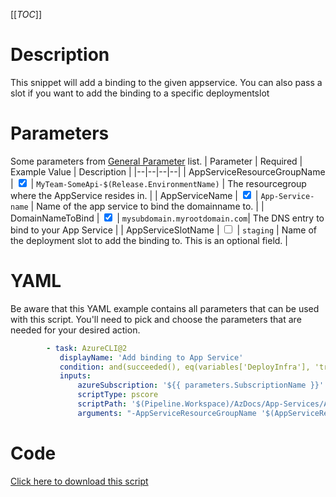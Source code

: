 [[_TOC_]]

# Description

This snippet will add a binding to the given appservice. You can also pass a slot if you want to add the binding to a specific deploymentslot

# Parameters

Some parameters from [General Parameter](/Azure/Azure-CLI-Snippets) list.
| Parameter | Required | Example Value | Description |
|--|--|--|--|
| AppServiceResourceGroupName | <input type="checkbox" checked> | `MyTeam-SomeApi-$(Release.EnvironmentName)` | The resourcegroup where the AppService resides in. |
| AppServiceName | <input type="checkbox" checked> | `App-Service-name` | Name of the app service to bind the domainname to. |
| DomainNameToBind | <input type="checkbox" checked> | `mysubdomain.myrootdomain.com`| The DNS entry to bind to your App Service |
| AppServiceSlotName | <input type="checkbox"> | `staging` | Name of the deployment slot to add the binding to. This is an optional field. |

# YAML

Be aware that this YAML example contains all parameters that can be used with this script. You'll need to pick and choose the parameters that are needed for your desired action.

```yaml
        - task: AzureCLI@2
           displayName: 'Add binding to App Service'
           condition: and(succeeded(), eq(variables['DeployInfra'], 'true'))
           inputs:
               azureSubscription: '${{ parameters.SubscriptionName }}'
               scriptType: pscore
               scriptPath: '$(Pipeline.Workspace)/AzDocs/App-Services/Add-Binding-To-App-Service.ps1'
               arguments: "-AppServiceResourceGroupName '$(AppServiceResourceGroupName)' -AppServiceName '$(AppServiceName)' -DomainNameToBind '$(DomainNameToBind)' -AppServiceSlotName '$(AppServiceSlotName)'"
```

# Code

[Click here to download this script](../../../../src/App-Services/Add-Binding-To-App-Service.ps1)
